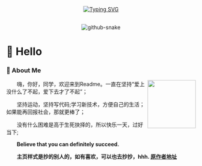 <div align="center">

  <!-- dynamic typing effect 动态打字效果 -->

  [![Typing SVG](https://readme-typing-svg.demolab.com?font=Fira+Code&pause=1000&width=435&lines=同学,今天快乐敲代码了吗!&center=true&size=27)](https://git.io/typing-svg)


  <!-- knock code pictures 敲代码的图片 -->
  <picture>
    <source media="(prefers-color-scheme: dark)" srcset="https://github.com/hibisicus/hibisicus/blob/main/assets/images/coding.gif" />
    <source media="(prefers-color-scheme: light)" srcset="https://github.com/hibisicus/hibisicus/blob/main/assets/images/developer.svg" height="225px" />
    <source media="(prefers-color-scheme: dark)" srcset="https://github.com/hibisicus/hibisicus/blob/main/assets/images/coding.gif" />
  </picture>

  <!-- for beauty 留个空行好看点 -->
  <div>&nbsp;</div>

  <!-- profile logo 个人资料徽标 -->


  <!-- Snake Code Contribution Map 贪吃蛇代码贡献图 -->
  <picture>
    <source media="(prefers-color-scheme: dark)" srcset="https://cdn.jsdelivr.net/gh/hibisicus/hibisicus@main/assets/github-contribution-grid-snake-dark.svg" />
    <source media="(prefers-color-scheme: light)" srcset="https://cdn.jsdelivr.net/gh/hibisicus/hibisicus@main/assets/github-contribution-grid-snake.svg" />
    <img alt="github-snake" src="https://cdn.jsdelivr.net/gh/hibisicus/hibisicus@main/assets/github-contribution-grid-snake-dark.svg" />
  </picture>

</div>

#  🙋 Hello



<table>

<tr>

### 🤺 About Me

<img align="right" width="128" src="https://cdn.jsdelivr.net/gh/sun0225SUN/sun0225SUN/assets/images/jobs.png" />

<p>&emsp;&emsp;嗨，你好，同学，欢迎来到Readme。一直在坚持“爱上没什么了不起，爱下去才了不起”；</p>
<p>&emsp;&emsp;坚持运动，坚持写代码;学习新技术，方便自己的生活；如果能再回报社会，那就更棒了；</p>
<p>&emsp;&emsp;没有什么困难是高于生死抉择的，所以快乐一天，过好当下;</p>
<p>&emsp;&emsp;<strong>Believe that you can definitely succeed.</strong></p>
<p>&emsp;&emsp;<strong>主页样式是抄的别人的，如有喜欢，可以也去抄抄，hhh. <a href="https://github.com/sun0225SUN">原作者地址</a></strong></p>


</tr>

</table>
